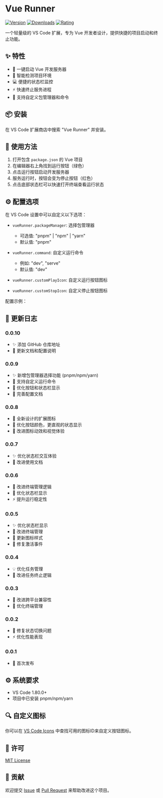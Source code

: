 # Vue Runner

[![Version](https://img.shields.io/visual-studio-marketplace/v/Bai.vue-runner)](https://marketplace.visualstudio.com/items?itemName=Bai.vue-runner)
[![Downloads](https://img.shields.io/visual-studio-marketplace/d/Bai.vue-runner)](https://marketplace.visualstudio.com/items?itemName=Bai.vue-runner)
[![Rating](https://img.shields.io/visual-studio-marketplace/r/Bai.vue-runner)](https://marketplace.visualstudio.com/items?itemName=Bai.vue-runner)

一个轻量级的 VS Code 扩展，专为 Vue 开发者设计，提供快捷的项目启动和终止功能。

## ✨ 特性

- 🚀 一键启动 Vue 开发服务器
- 🎯 智能检测项目环境
- 💻 便捷的状态栏监控
- ⚡ 快速终止服务进程
- 🔧 支持自定义包管理器和命令

## 📦 安装

在 VS Code 扩展商店中搜索 "Vue Runner" 并安装。

## 🔨 使用方法

1. 打开包含 `package.json` 的 Vue 项目
2. 在编辑器右上角找到运行按钮（绿色）
3. 点击运行按钮启动开发服务器
4. 服务运行时，按钮会变为停止按钮（红色）
5. 点击底部状态栏可以快速打开终端查看运行状态

## ⚙️ 配置选项

在 VS Code 设置中可以自定义以下选项：

- `vueRunner.packageManager`: 选择包管理器
  - 可选值: "pnpm" | "npm" | "yarn"
  - 默认值: "pnpm"

- `vueRunner.command`: 自定义运行命令
  - 例如: "dev", "serve"
  - 默认值: "dev"

- `vueRunner.customPlayIcon`: 自定义运行按钮图标
- `vueRunner.customStopIcon`: 自定义停止按钮图标

配置示例：

## 📝 更新日志

### 0.0.10
- ✨ 添加 GitHub 仓库地址
- 📝 更新文档和配置说明

### 0.0.9
- ✨ 新增包管理器选择功能 (pnpm/npm/yarn)
- 🔧 支持自定义运行命令
- 🎨 优化按钮和状态栏显示
- 📝 完善配置文档

### 0.0.8
- 🎨 全新设计的扩展图标
- 🌈 优化按钮颜色，更直观的状态显示
- 💫 改进图标动效和视觉体验

### 0.0.7
- ✨ 优化状态栏交互体验
- 📝 改进使用文档

### 0.0.6
- 🔄 改进终端管理逻辑
- 🎯 优化状态栏显示
- ⚡ 提升运行稳定性

### 0.0.5
- ✨ 优化状态栏显示
- 🔧 改进终端管理
- 🎨 更新图标样式
- 🐛 修复激活事件

### 0.0.4
- 💡 优化任务管理
- 🔨 改进任务终止逻辑

### 0.0.3
- 🚀 改进跨平台兼容性
- 🎯 优化终端管理

### 0.0.2
- 🔄 修复状态切换问题
- ⚡ 优化性能表现

### 0.0.1
- 🎉 首次发布

## ⚙️ 系统要求

- VS Code 1.80.0+
- 项目中已安装 pnpm/npm/yarn

## 🔍 自定义图标

你可以在 [VS Code Icons](https://code.visualstudio.com/api/references/icons-in-labels#icon-listing) 中查找可用的图标ID来自定义按钮图标。

## 📄 许可

[MIT License](https://github.com/Roywhite/Vue-Runner/blob/main/LICENSE)

## 🤝 贡献

欢迎提交 [Issue](https://github.com/Roywhite/Vue-Runner/issues) 或 [Pull Request](https://github.com/Roywhite/Vue-Runner/pulls) 来帮助改进这个项目。
